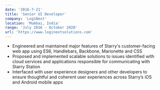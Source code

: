```yaml
---
date: '2016-7-21'
title: 'Senior UI Developer'
company: 'LogiNext'
location: 'Mumbai, India'
range: 'July 2016 - October 2020'
url: 'https://www.loginextsolutions.com'
---
```


- Engineered and maintained major features of Starry's customer-facing web app using ES6, Handlebars, Backbone, Marionette and CSS
- Proposed and implemented scalable solutions to issues identified with cloud services and applications responsible for communicating with Starry Station
- Interfaced with user experience designers and other developers to ensure thoughtful and coherent user experiences across Starry’s iOS and Android mobile apps
